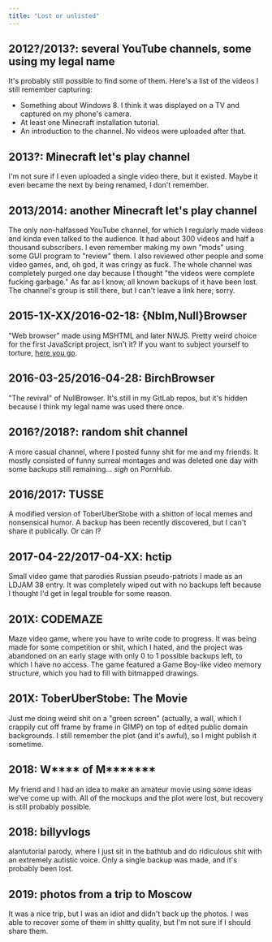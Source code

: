 ```yaml
---
title: "Lost or unlisted"
---
```


## 2012?/2013?: several YouTube channels, some using my legal name

It's probably still possible to find some of them. Here's a list of
the videos I still remember capturing:

* Something about Windows 8. I think it was displayed on a TV and
  captured on my phone's camera.
* At least one Minecraft installation tutorial.
* An introduction to the channel. No videos were uploaded after that.

## 2013?: Minecraft let's play channel

I'm not sure if I even uploaded a single video there, but it existed.
Maybe it even became the next by being renamed, I don't remember.

## 2013/2014: another Minecraft let's play channel

The only non-halfassed YouTube channel, for which I regularly made
videos and kinda even talked to the audience. It had about 300 videos
and half a thousand subscribers. I even remember making my own "mods"
using some GUI program to "review" them. I also reviewed other people
and some video games, and, oh god, it was cringy as fuck. The whole
channel was completely purged one day because I thought "the videos
were complete fucking garbage." As far as I know, all known backups of
it have been lost. The channel's group is still there, but I can't
leave a link here, sorry.

## 2015-1X-XX/2016-02-18: {Nblm,Null}Browser

"Web browser" made using MSHTML and later NWJS. Pretty weird choice
for the first JavaScript project, isn't it? If you want to subject
yourself to torture, [here you go].

[here you go]: https://sourceforge.net/projects/nblmbrowser/

## 2016-03-25/2016-04-28: BirchBrowser

"The revival" of NullBrowser. It's still in my GitLab repos, but it's
hidden because I think my legal name was used there once.

## 2016?/2018?: random shit channel

A more casual channel, where I posted funny shit for me and my
friends. It mostly consisted of funny surreal montages and was deleted
one day with some backups still remaining... *sigh* on PornHub.

## 2016/2017: TUSSE

A modified version of ToberUberStobe with a shitton of local memes and
nonsensical humor. A backup has been recently discovered, but I can't
share it publically. Or can I?

## 2017-04-22/2017-04-XX: hctip

Small video game that parodies Russian pseudo-patriots I made as an
LDJAM 38 entry. It was completely wiped out with no backups left
because I thought I'd get in legal trouble for some reason.

## 201X: CODEMAZE

Maze video game, where you have to write code to progress. It was
being made for some competition or shit, which I hated, and the
project was abandoned on an early stage with only 0 to 1 possible
backups left, to which I have no access. The game featured a Game
Boy-like video memory structure, which you had to fill with bitmapped
drawings.

## 201X: ToberUberStobe: The Movie

Just me doing weird shit on a "green screen" (actually, a wall, which
I crappily cut off frame by frame in GIMP) on top of edited public
domain backgrounds. I still remember the plot (and it's awful), so I
might publish it sometime.

## 2018: W\*\*\*\* of M\*\*\*\*\*\*\*

My friend and I had an idea to make an amateur movie using some ideas
we've come up with. All of the mockups and the plot were lost, but
recovery is still probably possible.

## 2018: billyvlogs

alantutorial parody, where I just sit in the bathtub and do ridiculous
shit with an extremely autistic voice. Only a single backup was made,
and it's probably been lost.

## 2019: photos from a trip to Moscow

It was a nice trip, but I was an idiot and didn't back up the photos.
I was able to recover some of them in shitty quality, but I'm not sure
if I should share them.
